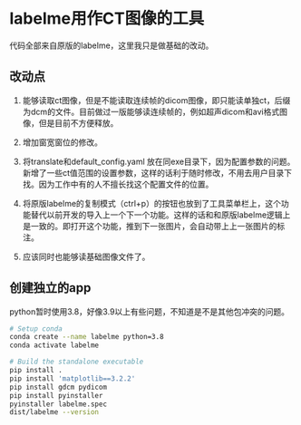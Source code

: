 # labelme用作CT图像的工具

代码全部来自原版的labelme，这里我只是做基础的改动。

## 改动点

1. 能够读取ct图像，但是不能读取连续帧的dicom图像，即只能读单独ct，后缀为dcm的文件。目前做过一版能够读连续帧的，例如超声dicom和avi格式图像，但是目前不方便释放。

2. 增加窗宽窗位的修改。

3. 将translate和default_config.yaml 放在同exe目录下，因为配置参数的问题。新增了一些ct值范围的设置参数，这样的话利于随时修改，不用去用户目录下找。因为工作中有的人不擅长找这个配置文件的位置。

4. 将原版labelme的复制模式（ctrl+p）的按钮也放到了工具菜单栏上，这个功能替代以前开发的导入上一个下一个功能。这样的话和和原版labelme逻辑上是一致的。即打开这个功能，推到下一张图片，会自动带上上一张图片的标注。

5. 应该同时也能够读基础图像文件了。

## 创建独立的app

python暂时使用3.8，好像3.9以上有些问题，不知道是不是其他包冲突的问题。

```bash
# Setup conda
conda create --name labelme python=3.8
conda activate labelme

# Build the standalone executable
pip install .
pip install 'matplotlib==3.2.2'
pip install gdcm pydicom
pip install pyinstaller
pyinstaller labelme.spec
dist/labelme --version
```
